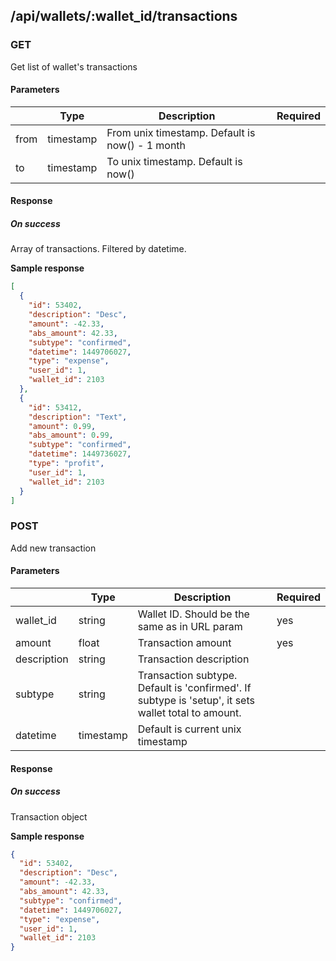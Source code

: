 ## /api/wallets/:wallet_id/transactions
### GET

Get list of wallet's transactions

#### Parameters
|      | Type      | Description                                     | Required |
| ---- | --------- | ----------------------------------------------- | -------- |
| from | timestamp | From unix timestamp. Default is now() - 1 month |          |
| to   | timestamp | To unix timestamp. Default is now()             |          |

#### Response
##### On success

Array of transactions. Filtered by datetime.

**Sample response**

```json
[
  {
    "id": 53402,
    "description": "Desc",
    "amount": -42.33,
    "abs_amount": 42.33,
    "subtype": "confirmed",
    "datetime": 1449706027,
    "type": "expense",
    "user_id": 1,
    "wallet_id": 2103
  },
  {
    "id": 53412,
    "description": "Text",
    "amount": 0.99,
    "abs_amount": 0.99,
    "subtype": "confirmed",
    "datetime": 1449736027,
    "type": "profit",
    "user_id": 1,
    "wallet_id": 2103
  }
]
```
### POST

Add new transaction

#### Parameters
|             | Type      | Description                                                                                         | Required |
| ----------- | --------- | --------------------------------------------------------------------------------------------------- | -------- |
| wallet_id   | string    | Wallet ID. Should be the same as in URL param                                                       | yes      |
| amount      | float     | Transaction amount                                                                                  | yes      |
| description | string    | Transaction description                                                                             |          |
| subtype     | string    | Transaction subtype. Default is 'confirmed'. If subtype is 'setup', it sets wallet total to amount. |          |
| datetime    | timestamp | Default is current unix timestamp                                                                   |          |

#### Response
##### On success

Transaction object

**Sample response**

```json
{
  "id": 53402,
  "description": "Desc",
  "amount": -42.33,
  "abs_amount": 42.33,
  "subtype": "confirmed",
  "datetime": 1449706027,
  "type": "expense",
  "user_id": 1,
  "wallet_id": 2103
}
```
